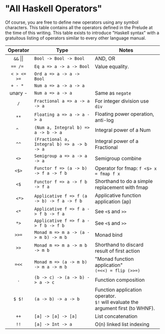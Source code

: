 # "All Haskell Operators"

Of course, you are free to define new operators using any symbol characters.
This table contains all the operators defined in the Prelude at the time of
this writing. This table exists to introduce "Haskell syntax" with a
gratuitous listing of operators similar to every other language manual.

|Operator     |Type                                          |Notes|
|:-----------:|----------------------------------------------|-----|
| `&&` &#124;&#124; | `Bool -> Bool -> Bool`                 | AND, OR |
| `== /= `    | `Eq a => a -> a -> Bool`                     | Value equality. |
| `< > <= >=` | `Ord a => a -> a -> Bool`                    ||
| `+ - * `    | `Num a => a -> a -> a`                       ||
| unary -     | `Num a => a -> a`                            | Same as `negate` |
| `/`         | `Fractional a => a -> a -> a`                | For integer division use `div` |
| ` ** `      | `Floating a => a -> a -> a`                  | Floating power operation, anti-log |
| `^ `        | `(Num a, Integral b) => a -> b -> a`         | Integral power of a Num |
| `^^`        | `(Fractional a, Integral b) => a -> b -> a`  | Integral power of a Fractional |
| `<>`        | `Semigroup a => a -> a -> a`                 | Semigroup combine |
| `<$>`       | `Functor f => (a -> b) -> f a -> f b`        | Operator for fmap: `f <$> x = fmap f x` |
| ` <$ `      | `Functor f => a -> f b -> f a`               | Shorthand to do a simple replacement with fmap |
| ` <*>`      | `Applicative f => f (a -> b) -> f a -> f b`  | Applicative function application (ap) |
| ` <* `      | `Applicative f => f a -> f b -> f a`         | See `<$` and `>>` |
| ` *> `      | `Applicative f => f a -> f b -> f b`         | See `<$` and `>>` |
| ` >>= `     | `Monad m => m a -> (a -> m b) -> m b`        | Monad bind |
| `>>`        | `Monad m => m a -> m b -> m b`               | Shorthand to discard result of first action |
| `=<<`       | `Monad m => (a -> m b) -> m a -> m b`        | "Monad function application"<br>`(=<<) = flip (>>=)` |
| `.`         | `(b -> c) -> (a -> b) -> a -> c`             | Function composition |
| `$ $!`      | `(a -> b) -> a -> b`                         | Function application operator.<br>`$!` will evaluate the argument first (to WHNF). |
| `++`        | `[a] -> [a] -> [a]`                          | List concatenation |
| `!!`        | `[a] -> Int -> a`                            | O(n) linked list indexing |
